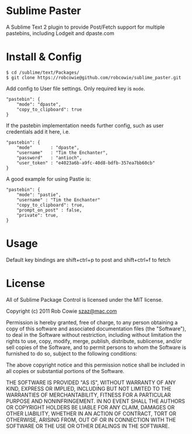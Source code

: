 # Sublime Paster

A Sublime Text 2 plugin to provide Post/Fetch support for multiple pastebins, including Lodgeit and dpaste.com


# Install & Config

    $ cd /sublime/text/Packages/
    $ git clone https://robcowie@github.com/robcowie/sublime_paster.git

Add config to User file settings. Only required key is `mode`.

    "pastebin": {
        "mode": "dpaste",
        "copy_to_clipboard": true
    }

If the pastebin implementation needs further config, such as user credentials add it here, i.e.

    "pastebin": {
        "mode"       : "dpaste",
        "username"   : "Tim the Enchanter", 
        "password"   : "antioch", 
        "user_token" : "e4023a6b-a9fc-40d8-bdfb-357ea7bb60cb"
    }

A good example for using Pastie is:

    "pastebin": {
        "mode": "pastie",
        "username" : "Tim the Enchanter"
        "copy_to_clipboard": true,
        "prompt_on_post" : false,
        "private": true,
    }

# Usage

Default key bindings are shift+ctrl+p to post and shift+ctrl+f to fetch


# License

All of Sublime Package Control is licensed under the MIT license.

Copyright (c) 2011 Rob Cowie <szaz@mac.com>

Permission is hereby granted, free of charge, to any person obtaining a copy of this software and associated documentation files (the "Software"), to deal in the Software without restriction, including without limitation the rights to use, copy, modify, merge, publish, distribute, sublicense, and/or sell copies of the Software, and to permit persons to whom the Software is furnished to do so, subject to the following conditions:

The above copyright notice and this permission notice shall be included in all copies or substantial portions of the Software.

THE SOFTWARE IS PROVIDED "AS IS", WITHOUT WARRANTY OF ANY KIND, EXPRESS OR IMPLIED, INCLUDING BUT NOT LIMITED TO THE WARRANTIES OF MERCHANTABILITY, FITNESS FOR A PARTICULAR PURPOSE AND NONINFRINGEMENT. IN NO EVENT SHALL THE AUTHORS OR COPYRIGHT HOLDERS BE LIABLE FOR ANY CLAIM, DAMAGES OR OTHER LIABILITY, WHETHER IN AN ACTION OF CONTRACT, TORT OR OTHERWISE, ARISING FROM, OUT OF OR IN CONNECTION WITH THE SOFTWARE OR THE USE OR OTHER DEALINGS IN THE SOFTWARE.